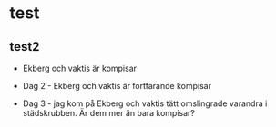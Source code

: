# test
## test2

* Ekberg och vaktis är kompisar

* Dag 2 - Ekberg och vaktis är fortfarande kompisar

* Dag 3 - jag kom på Ekberg och vaktis tätt omslingrade varandra i städskrubben. Är dem mer än bara kompisar?
